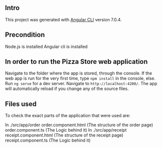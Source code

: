## Intro

This project was generated with [Angular CLI](https://github.com/angular/angular-cli) version 7.0.4.

## Precondition

Node.js is installed
Angular cli is installed

## In order to run the Pizza Store web application

Navigate to the folder where the app is stored, through the console.
If the web app is run for the very first time, type `npm install` in the console, else.
Run `ng serve` for a dev server. Navigate to `http://localhost:4200/`. The app will automatically reload if you change any of the source files.

## Files used

To check the exact parts of the application that were used are:

In ./src/app/order
	order.component.html (The structure of the order page)
	order.component.ts (The Logic behind it)
In ./src/app/receipt
	receipt.component.html (The structure of the receipt page)
	receipt.component.ts (The Logic behind it)